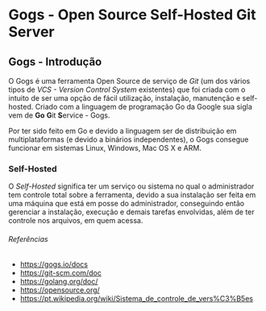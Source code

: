# Gogs - Open Source Self-Hosted Git Server

## Gogs - Introdução
O Gogs é uma ferramenta Open Source de serviço de *Git* (um dos vários tipos de *VCS - Version Control System* existentes) que foi criada com o intuito de ser uma opção de fácil utilização, instalação, manutenção e self-hosted. Criado com a linguagem de programação Go da Google sua sigla vem de
**Go** **G**it **S**ervice - Gogs.

Por ter sido feito em Go e devido a linguagem ser de distribuição em multiplataformas (e devido a binários independentes), o Gogs consegue funcionar em sistemas Linux, Windows, Mac OS X e ARM.

### Self-Hosted
O *Self-Hosted* significa ter um serviço ou sistema no qual o administrador tem controle total sobre a ferramenta, devido a sua instalação ser feita em uma máquina que está em posse do administrador, conseguindo então gerenciar a instalação, execução e demais tarefas envolvidas, além de ter controle nos arquivos, em quem acessa.

###### Referências
 - https://gogs.io/docs
 - https://git-scm.com/doc
 - https://golang.org/doc/
 - https://opensource.org/
 - https://pt.wikipedia.org/wiki/Sistema_de_controle_de_vers%C3%B5es
